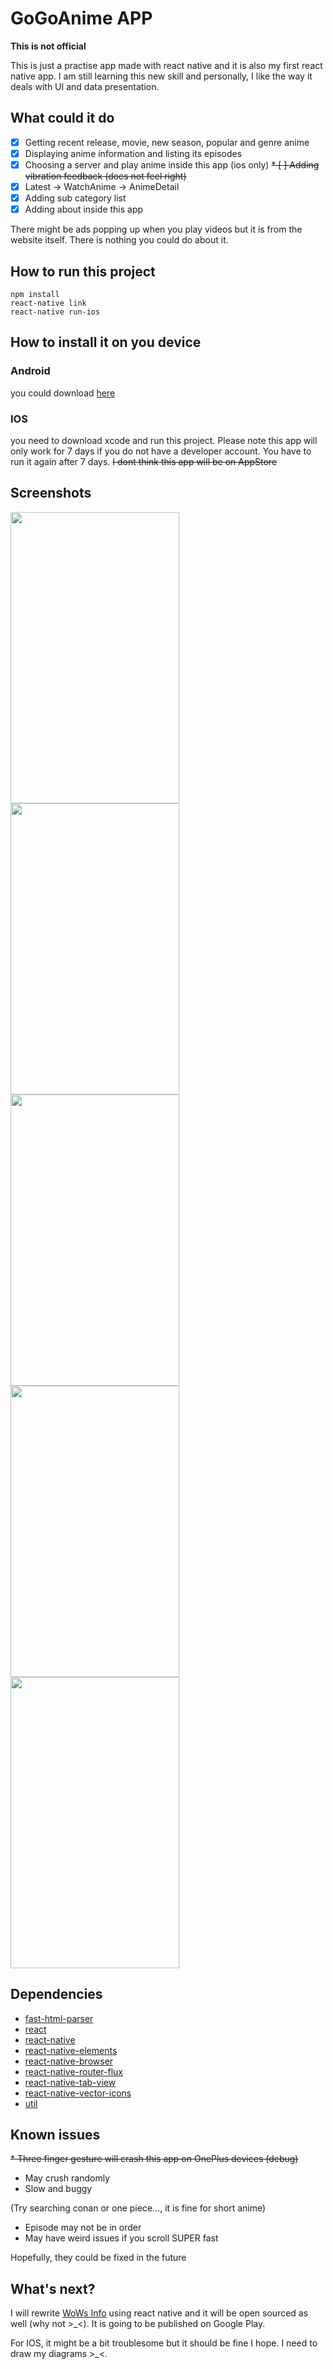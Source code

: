 # GoGoAnime APP
**This is not official**

This is just a practise app made with react native and it is also my first react native app. I am still learning this new skill and personally, I like the way it deals with UI and data presentation.

## What could it do
* [x] Getting recent release, movie, new season, popular and genre anime
* [x] Displaying anime information and listing its episodes
* [x] Choosing a server and play anime inside this app (ios only)
~~* [ ] Adding vibration feedback (does not feel right)~~
* [x] Latest -> WatchAnime -> AnimeDetail
* [x] Adding sub category list
* [x] Adding about inside this app

There might be ads popping up when you play videos but it is from the website itself. There is nothing you could do about it.

## How to run this project
~~~~
npm install
react-native link
react-native run-ios
~~~~

## How to install it on you device
### Android
you could download [here](https://github.com/HenryQuan/React-Native-GoGoAnime/releases)
### IOS
you need to download xcode and run this project. Please note this app will only work for 7 days if you do not have a developer account. You have to run it again after 7 days. ~~I dont think this app will be on AppStore~~

## Screenshots
<div>
  <img src="https://raw.githubusercontent.com/HenryQuan/React-Native-GoGoAnime/master/screenshots/New%20Release.jpg" width="270px" height="466px" />
  <img src="https://raw.githubusercontent.com/HenryQuan/React-Native-GoGoAnime/master/screenshots/Genre.jpg" width="270px" height="466px" />
  <img src="https://raw.githubusercontent.com/HenryQuan/React-Native-GoGoAnime/master/screenshots/Info.jpg" width="270px" height="466px" />
  <img src="https://raw.githubusercontent.com/HenryQuan/React-Native-GoGoAnime/master/screenshots/WatchAnime.jpg" width="270px" height="466px" />
  <img src="https://raw.githubusercontent.com/HenryQuan/React-Native-GoGoAnime/master/screenshots/Search.jpg" width="270px" height="466px" />
</div>

## Dependencies
* [fast-html-parser](https://github.com/ashi009/node-fast-html-parser)
* [react](https://github.com/facebook/react)
* [react-native](https://github.com/facebook/react-native)
* [react-native-elements](https://github.com/react-native-training/react-native-elements)
* [react-native-browser](https://github.com/PrestoDoctor/react-native-browser)
* [react-native-router-flux](https://github.com/aksonov/react-native-router-flux)
* [react-native-tab-view](https://github.com/react-native-community/react-native-tab-view)
* [react-native-vector-icons](https://github.com/oblador/react-native-vector-icons)
* [util](https://github.com/expo/react-native-util)

## Known issues
~~* Three finger gesture will crash this app on OnePlus devices (debug)~~
* May crush randomly
* Slow and buggy 


(Try searching conan or one piece..., it is fine for short anime)
* Episode may not be in order
* May have weird issues if you scroll SUPER fast

Hopefully, they could be fixed in the future

## What's next?
I will rewrite [WoWs Info](https://github.com/HenryQuan/WoWs_Info_Swift) using react native and it will be open sourced as well (why not >_<). It is going to be published on Google Play. 

For IOS, it might be a bit troublesome but it should be fine I hope. I need to draw my diagrams >_<.
